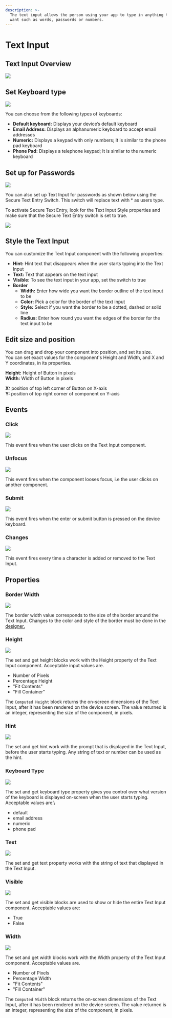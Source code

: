 ```yaml
---
description: >-
  The text input allows the person using your app to type in anything that they
  want such as words, passwords or numbers.
---
```


# Text Input

## Text Input Overview

![](.gitbook/assets/text-input-fig-1.png)

## Set Keyboard type

![](.gitbook/assets/text-input-fig-2.png)

You can choose from the following types of keyboards:

* **Default keyboard:** Displays your device’s default keyboard
* **Email Address:** Displays an alphanumeric keyboard to accept email addresses
* **Numeric:** Displays a keypad with only numbers; It is similar to the phone pad keyboard
* **Phone Pad:** Displays a telephone keypad; It is similar to the numeric keyboard

## Set up for Passwords



![](.gitbook/assets/text-input-fig-3.png)

You can also set up Text Input for passwords as shown below using the Secure Text Entry Switch. This switch will replace text with \* as users type.

To activate Secure Text Entry, look for the Text Input Style properties and make sure that the  Secure Text Entry switch is set to true.

![](.gitbook/assets/secure\_text\_entry.png)



## Style the Text Input

You can customize the Text Input component with the following properties:&#x20;

* **Hint:** Hint text that disappears when the user starts typing into the Text Input
* **Text:** Text that appears on the text input&#x20;
* **Visible:** To see the text input in your app, set the switch to true
* **Border**
  * **Width:** Enter how wide you want the border outline of the text input to be
  * **Color:** Pick a color for the border of the text input
  * **Style:** Select if you want the border to be a dotted, dashed or solid line
  * **Radius:** Enter how round you want the edges of the border for the text input to be

## Edit size and position

You can drag and drop your component into position, and set its size. \
You can set exact values for the component's Height and Width, and X and Y coordinates, in its properties.

**Height:** Height of Button in pixels\
**Width:** Width of Button in pixels

**X:** position of top left corner of Button on X-axis\
**Y:** position of top right corner of component on Y-axis

## Events

### Click

![](.gitbook/assets/ti\_click.png)

This event fires when the user clicks on the Text Input component.

### Unfocus&#x20;

![](.gitbook/assets/ti\_unfocus.png)

This event fires when the component looses focus, i.e the user clicks on another component.

### Submit&#x20;

![](.gitbook/assets/ti\_submit.png)

This event fires when the enter or submit button is pressed on the device keyboard.

### Changes

![](.gitbook/assets/ti\_changes.png)

This event fires every time a character is added or removed to the Text Input.



## Properties

### Border Width

![](.gitbook/assets/boder\_width.png)

The border width value corresponds to the size of the border around the Text Input. Changes to the color and style of the border must be done in the[ designer.](text-input.md#style-the-text-input)&#x20;

### Height&#x20;

![](<.gitbook/assets/height (1).png>)

The set and get height blocks work with the Height property of the Text Input component. Acceptable input values are.&#x20;

* Number of Pixels
* Percentage Height
* "Fit Contents"
* "Fill Container"

The `Computed Height` block returns the on-screen dimensions of the Text Input, after it has been rendered on the device screen. The value returned is an integer, representing the size of the component, in pixels.

### Hint&#x20;

![](.gitbook/assets/hint.png)

The set and get hint work with the prompt that is displayed in the Text Input, before the user starts typing. Any string of text or number can be used as the hint.

### Keyboard Type&#x20;

![](.gitbook/assets/keyboard.png)

The set and get keyboard type property gives you control over what version of the keyboard is displayed on-screen when the user starts typing. Acceptable values are:\


* default
* email address
* numeric
* phone pad

### Text&#x20;

![](<.gitbook/assets/text (1).png>)

The set and get text property works with the string of text that displayed in the Text Input.&#x20;

### Visible&#x20;

![](<.gitbook/assets/visible (2).png>)

The set and get visible blocks are used to show or hide the entire Text Input component. Acceptable values are:

* True
* False

### Width

![](<.gitbook/assets/width (2).png>)

The set and get width blocks work with the Width property of the Text Input component. Acceptable values are.‌

* Number of Pixels
* Percentage Width
* "Fit Contents"
* "Fill Container"

The `Computed Width` block returns the on-screen dimensions of the Text Input, after it has been rendered on the device screen. The value returned is an integer, representing the size of the component, in pixels.



